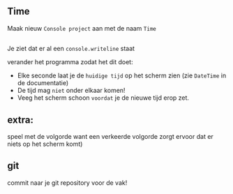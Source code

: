 ## Time


Maak nieuw `Console project` aan met de naam `Time`

##

Je ziet dat er al een `console.writeline` staat


verander het programma zodat het dit doet:
- Elke seconde laat je de `huidige tijd` op het scherm zien (zie `DateTime` in de documentatie)
- De tijd mag `niet` onder elkaar komen! 
- Veeg het scherm schoon `voordat` je de nieuwe tijd erop zet. 

## extra:

speel met de volgorde want een verkeerde volgorde zorgt ervoor dat er niets op het scherm komt)

## git

commit naar je git repository voor de vak!